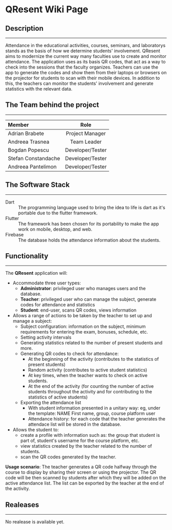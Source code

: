 # QResent Wiki Page

## Description
---
  Attendance in the educational activities, courses, seminars, and laboratorys stands as the basis of how we determine students' involvement.
QResent aims to modernize the current way many faculties use to create and monitor attendance. The application uses as its basis QR codes, that act as a way to check into the sessions that the faculty organizes. Teachers can use the app to generate the codes and show them from their laptops or browsers on the projector for students to scan with their mobile devices. In addition to this, the teachers can monitor the students' involvement and generate statistics with the relevant data.


## The Team behind the project
---

| Member              | Role                  |
| :---                |    :----:             |
| Adrian Brabete      | Project Manager       |
| Andreea Trasnea     | Team Leader           |
| Bogdan Popescu      | Developer/Tester      |
| Stefan Constandache | Developer/Tester      |
| Andreea Pantelimon  | Developer/Tester      |

## The Software Stack 
---
<dl>
  <dt>Dart</dt>
  <dd>The programming language used to bring the idea to life is dart as it's portable due to the flutter framework.</dd>
  <dt>Flutter</dt>
  <dd>The framework has been chosen for its portability to make the app work on mobile, desktop, and web.</dd>
  <dt>Firebase</dt>
  <dd>The database holds the attendance information about the students.</dd>
</dl>

## Functionality
---

The **QResent** application will:

- Accommodate three user types:
  - **Administrator**:  privileged user who manages users and the database.
  - **Teacher**:        privileged user who can manage the subject, generate codes for attendance and statistics
  - **Student**:        end-user, scans QR codes, views information 
- Allows a range of actions to be taken by the teacher to set up and manage a subject:
  - Subject configuration: information on the subject, minimum requirements for entering the exam, bonuses, schedule, etc.
  - Setting activity intervals
  - Generating statistics related to the number of present students and more.
  - Generating QR codes to check for attendance:
    - At the beginning of the activity (contributes to the statistics of present students)
    - Random activity (contributes to active student statistics)
    - At key times, when the teacher wants to check on active students.
    - At the end of the activity (for counting the number of active students throughout the activity and for contributing to the statistics of active students)
  - Exporting the attendance list
    - With student information presented in a unitary way: eg, under the template: NAME First name, group, course platform user
    - Attendance history: for each code that the teacher generates the attendace list will be stored in the database.
- Allows the student to:
  - create a profile with information such as: the group that student is part of, student's username for the course platform, etc.
  - view statistics created by the teacher related to the number of students.
  - scan the QR codes generated by the teacher.

**Usage scenario**: The teacher generates a QR code halfway through the course to display by sharing their screen or using the projector. The QR code will be then scanned by students after which they will be added on the active attendance list. The list can be exported by the teacher at the end of the activity.

## Realeases
---
No realease is available yet.
